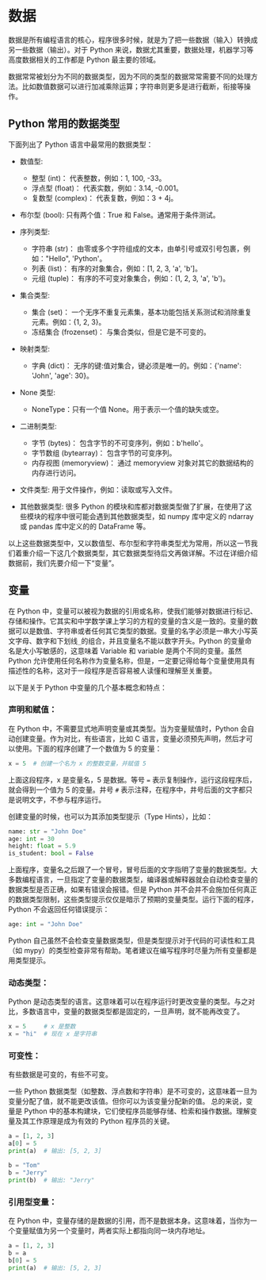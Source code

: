# 数据

数据是所有编程语言的核心，程序很多时候，就是为了把一些数据（输入）转换成另一些数据（输出）。对于 Python 来说，数据尤其重要，数据处理，机器学习等高度数据相关的工作都是 Python 最主要的领域。

数据常常被划分为不同的数据类型，因为不同的类型的数据常常需要不同的处理方法。比如数值数据可以进行加减乘除运算；字符串则更多是进行截断，衔接等操作。

## Python 常用的数据类型

下面列出了 Python 语言中最常用的数据类型：

* 数值型:
   * 整型 (int)： 代表整数，例如：1, 100, -33。
   * 浮点型 (float)： 代表实数，例如：3.14, -0.001。
   * 复数型 (complex)： 代表复数，例如：3 + 4j。
   
* 布尔型 (bool):
   只有两个值：True 和 False。通常用于条件测试。
   
* 序列类型:
   * 字符串 (str)： 由零或多个字符组成的文本，由单引号或双引号包裹，例如："Hello", 'Python'。
   * 列表 (list)： 有序的对象集合，例如：[1, 2, 3, 'a', 'b']。
   * 元组 (tuple)： 有序的不可变对象集合，例如：(1, 2, 3, 'a', 'b')。
   
* 集合类型:
   * 集合 (set)： 一个无序不重复元素集，基本功能包括关系测试和消除重复元素。例如：{1, 2, 3}。
   * 冻结集合 (frozenset)： 与集合类似，但是它是不可变的。
   
* 映射类型:
   * 字典 (dict)： 无序的键:值对集合，键必须是唯一的。例如：{'name': 'John', 'age': 30}。
   
* None 类型:
   * NoneType：只有一个值 None。用于表示一个值的缺失或空。
   
* 二进制类型:
   * 字节 (bytes)： 包含字节的不可变序列，例如：b'hello'。
   * 字节数组 (bytearray)： 包含字节的可变序列。
   * 内存视图 (memoryview)： 通过 memoryview 对象对其它的数据结构的内存进行访问。
   
* 文件类型:
   用于文件操作，例如：读取或写入文件。
   
* 其他数据类型:
  很多 Python 的模块和库都对数据类型做了扩展，在使用了这些模块的程序中很可能会遇到其他数据类型，如 numpy 库中定义的 ndarray 或 pandas 库中定义的的 DataFrame 等。

以上这些数据类型中，又以数值型、布尔型和字符串类型尤为常用，所以这一节我们着重介绍一下这几个数据类型，其它数据类型待后文再做详解。不过在详细介绍数据前，我们先要介绍一下“变量”。

## 变量

在 Python 中，变量可以被视为数据的引用或名称，使我们能够对数据进行标记、存储和操作。它其实和中学数学课上学习的方程的变量的含义是一致的。变量的数据可以是数值、字符串或者任何其它类型的数据。变量的名字必须是一串大小写英文字母、数字和下划线`_`的组合，并且变量名不能以数字开头。Python 的变量命名是大小写敏感的，这意味着 Variable 和 variable 是两个不同的变量。虽然 Python 允许使用任何名称作为变量名称，但是，一定要记得给每个变量使用具有描述性的名称，这对于一段程序是否容易被人读懂和理解至关重要。

以下是关于 Python 中变量的几个基本概念和特点：

### 声明和赋值：

在 Python 中，不需要显式地声明变量或其类型。当为变量赋值时，Python 会自动创建变量。作为对比，有些语言，比如 C 语言，变量必须预先声明，然后才可以使用。下面的程序创建了一个数值为 5 的变量：

```python
x = 5  # 创建一个名为 x 的整数变量，并赋值 5
```

上面这段程序，x 是变量名，5 是数据。等号 `=` 表示复制操作，运行这段程序后，就会得到一个值为 5 的变量。井号 `#` 表示注释，在程序中，井号后面的文字都只是说明文字，不参与程序运行。

创建变量的时候，也可以为其添加类型提示（Type Hints），比如：

```python
name: str = "John Doe"
age: int = 30
height: float = 5.9
is_student: bool = False
```

上面程序，变量名之后跟了一个冒号，冒号后面的文字指明了变量的数据类型。大多数编程语言，一旦指定了变量的数据类型，编译器或解释器就会自动检查变量的数据类型是否正确，如果有错误会报错。但是 Python 并不会并不会施加任何真正的数据类型限制，这些类型提示仅仅是暗示了预期的变量类型。运行下面的程序，Python 不会返回任何错误提示：

```python
age: int = "John Doe"
```

Python 自己虽然不会检查变量数据类型，但是类型提示对于代码的可读性和工具（如 mypy）的类型检查非常有帮助。笔者建议在编写程序时尽量为所有变量都是用类型提示。

### 动态类型：

Python 是动态类型的语言。这意味着可以在程序运行时更改变量的类型。与之对比，多数语言中，变量的数据类型都是固定的，一旦声明，就不能再改变了。

```python
x = 5     # x 是整数
x = "hi"  # 现在 x 是字符串
```

### 可变性：

有些数据是可变的，有些不可变。

一些 Python 数据类型（如整数、浮点数和字符串）是不可变的，这意味着一旦为变量分配了值，就不能更改该值。但你可以为该变量分配新的值。
总的来说，变量是 Python 中的基本构建块，它们使程序员能够存储、检索和操作数据。理解变量及其工作原理是成为有效的 Python 程序员的关键。


```python
a = [1, 2, 3]
a[0] = 5
print(a)  # 输出: [5, 2, 3]

b = "Tom"
b = "Jerry"
print(b)  # 输出: "Jerry"
```



### 引用型变量：

在 Python 中，变量存储的是数据的引用，而不是数据本身。这意味着，当你为一个变量赋值为另一个变量时，两者实际上都指向同一块内存地址。
```python
a = [1, 2, 3]
b = a
b[0] = 5
print(a)  # 输出: [5, 2, 3]
```